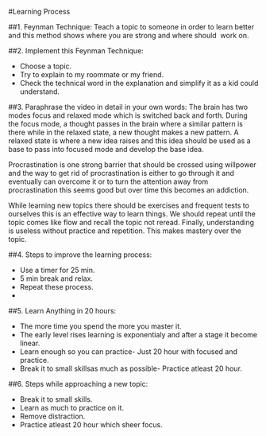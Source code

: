 #Learning Process

##1. Feynman Technique:
Teach a topic to someone in order to learn better and this method shows where you are strong and where should  work on.

##2. Implement this Feynman Technique:
- Choose a topic.
- Try to explain to my roommate or my friend.
- Check the technical word in the explanation and simplify it as a kid could understand.

##3. Paraphrase the video in detail in your own words:
The brain has two modes focus and relaxed mode which is switched back and forth. During the focus mode, a thought passes in the brain where a similar pattern is there while in the relaxed state, a new thought makes a new pattern. A relaxed state is where a new idea raises and this idea should be used as a base to pass into focused mode and develop the base idea.

Procrastination is one strong barrier that should be crossed using willpower and the way to get rid of procrastination is either to go through it and eventually can overcome it or to turn the attention away from procrastination this seems good but over time this becomes an addiction.

While learning new topics there should be exercises and frequent tests to ourselves this is an effective way to learn things. We should repeat until the topic comes like flow and recall the topic not reread. Finally, understanding is useless without practice and repetition. This makes mastery over the topic. 

##4. Steps to improve the learning process:
- Use a timer for 25 min.
- 5 min break and relax. 
- Repeat these process.
- 
##5. Learn Anything in 20 hours: 
- The more time you spend the more you master it.
- The early level rises learning is exponentialy and after a stage it become linear.
- Learn enough so you can practice- Just 20 hour with focused and practice.
- Break it to small skillsas much as possible- Practice atleast 20 hour.

##6. Steps while approaching a new topic:
- Break it to small skills.
- Learn as much to practice on it.
- Remove distraction.
- Practice atleast 20 hour which sheer focus. 	
